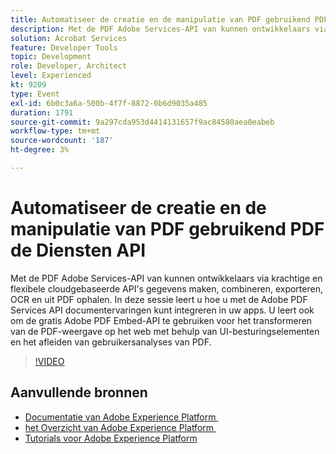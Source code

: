 ```yaml
---
title: Automatiseer de creatie en de manipulatie van PDF gebruikend PDF de Diensten API
description: Met de PDF Adobe Services-API van kunnen ontwikkelaars via krachtige en flexibele cloudgebaseerde API's gegevens maken, combineren, exporteren, OCR en uit PDF ophalen. In deze sessie leert u hoe u met de Adobe PDF Services API documentervaringen kunt integreren in uw apps. U leert ook om de gratis Adobe PDF Embed-API te gebruiken voor het transformeren van de PDF-weergave op het web met behulp van UI-besturingselementen en het afleiden van gebruikersanalyses van PDF.
solution: Acrobat Services
feature: Developer Tools
topic: Development
role: Developer, Architect
level: Experienced
kt: 9209
type: Event
exl-id: 6b0c3a6a-500b-4f7f-8872-0b6d9035a485
duration: 1791
source-git-commit: 9a297cda953d4414131657f9ac84580aea0eabeb
workflow-type: tm+mt
source-wordcount: '187'
ht-degree: 3%

---
```


# Automatiseer de creatie en de manipulatie van PDF gebruikend PDF de Diensten API

Met de PDF Adobe Services-API van kunnen ontwikkelaars via krachtige en flexibele cloudgebaseerde API&#39;s gegevens maken, combineren, exporteren, OCR en uit PDF ophalen. In deze sessie leert u hoe u met de Adobe PDF Services API documentervaringen kunt integreren in uw apps. U leert ook om de gratis Adobe PDF Embed-API te gebruiken voor het transformeren van de PDF-weergave op het web met behulp van UI-besturingselementen en het afleiden van gebruikersanalyses van PDF.

>[!VIDEO](https://video.tv.adobe.com/v/338039/?quality=12&learn=on&hidetitle=true)

## Aanvullende bronnen

- [&#x200B; Documentatie van Adobe Experience Platform &#x200B;](https://experienceleague.adobe.com/docs/experience-platform.html?lang=nl-NL)
- [&#x200B; het Overzicht van Adobe Experience Platform &#x200B;](https://experienceleague.adobe.com/docs/experience-platform/landing/home.html?lang=nl-NL)
- [Tutorials voor Adobe Experience Platform](https://experienceleague.adobe.com/docs/platform-learn/tutorials/overview.html?lang=nl)

